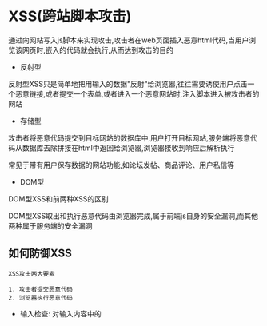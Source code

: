 # XSS(跨站脚本攻击)

通过向网站写入js脚本来实现攻击,攻击者在web页面插入恶意html代码,当用户浏览该网页时,嵌入的代码就会执行,从而达到攻击的目的

+ 反射型

反射型XSS只是简单地把用输入的数据"反射"给浏览器,往往需要诱使用户点击一个恶意链接,或者提交一个表单,或者进入一个恶意网站时,注入脚本进入被攻击者的网站

+ 存储型
  
攻击者将恶意代码提交到目标网站的数据库中,用户打开目标网站,服务端将恶意代码从数据库去除拼接在html中返回给浏览器,浏览器接收到响应后解析执行

常见于带有用户保存数据的网站功能,如论坛发帖、商品评论、用户私信等

+ DOM型

DOM型XSS和前两种XSS的区别

DOM型XSS取出和执行恶意代码由浏览器完成,属于前端js自身的安全漏洞,而其他两种属于服务端的安全漏洞

## 如何防御XSS

    XSS攻击两大要素

    1. 攻击者提交恶意代码
    2. 浏览器执行恶意代码

+ 输入检查: 对输入内容中的 <script> 等标签进行转义或者过滤
+ 设置httpOnly: 很多XSS攻击目标都是窃取用户的cookie伪造身份认证,设置此属性可以防止js获取cookie
+ 开启CSP: 开启白名单,可组织白名单意外的资源加载和运行

# CSRF(跨站请求伪造)

攻击者盗用客户的身份,以客户的名义发送恶意请求

## 如何防御CSRF攻击

+ 每次用户提交都需要用户在表单填写一个验证码,这样可以有效防止其他网站恶意攻击
+ 验证token: 浏览器请求服务器,服务器返回一个token,每个请求都同时带上token和cookie才被认为是合法请求
+ Referer: 通过验证请求头的 Referer 来验证来源站点,但请求头很容易伪造
+ 验证SameSite: 设置cookie的 SameSite,可以让cookie不随跨域请求发出


